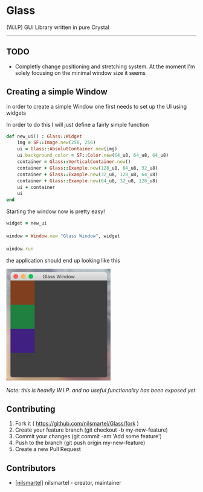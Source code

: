 # Glass

(W.I.P) GUI Library written in pure Crystal

---

## TODO
- Completly change positioning and stretching system. At the moment I'm solely focusing on the minimal window size it seems 


## Creating a simple Window
in order to create a simple Window one first needs to set up the UI using widgets

In order to do this I will just define a fairly simple function
```ruby
def new_ui() : Glass::Widget
	img = SF::Image.new(256, 256)
	ui = Glass::AbsolutContainer.new(img)
	ui.background_color = SF::Color.new(64_u8, 64_u8, 64_u8)
	container = Glass::VerticalContainer.new()
	container + Glass::Example.new(128_u8, 64_u8, 32_u8)
	container + Glass::Example.new(32_u8, 128_u8, 64_u8)
	container + Glass::Example.new(64_u8, 32_u8, 128_u8)
	ui + container
	ui
end
```

Starting the window now is pretty easy!

```ruby
widget = new_ui

window = Window.new "Glass Window", widget

window.run
```

the application should end up looking like this

![Example Application](./img/example_window.png "Example Window")

*Note: this is heavily W.I.P. and no useful functionality has been exposed yet*

## Contributing

1. Fork it ( https://github.com/nilsmartel/Glass/fork )
2. Create your feature branch (git checkout -b my-new-feature)
3. Commit your changes (git commit -am 'Add some feature')
4. Push to the branch (git push origin my-new-feature)
5. Create a new Pull Request

## Contributors

* [[nilsmartel]](https://github.com/nilsmartel) nilsmartel - creator, maintainer



